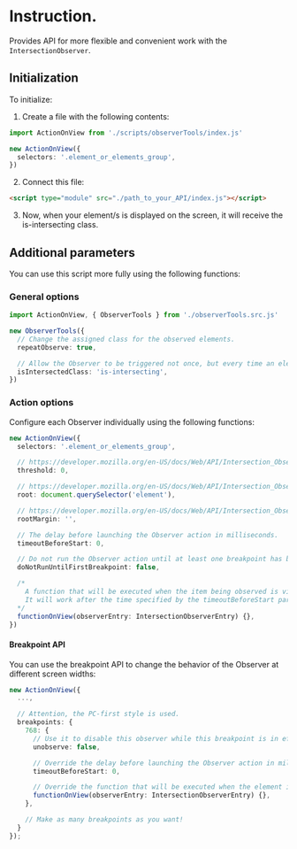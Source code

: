 # Instruction.

Provides API for more flexible and convenient work with the `IntersectionObserver`. <br>

## Initialization

To initialize:

1. Create a file with the following contents:

```ts
import ActionOnView from './scripts/observerTools/index.js'

new ActionOnView({
  selectors: '.element_or_elements_group',
})
```

2. Connect this file:

```html
<script type="module" src="./path_to_your_API/index.js"></script>
```

3. Now, when your element/s is displayed on the screen, it will receive the is-intersecting class.

## Additional parameters

You can use this script more fully using the following functions:

### General options

```ts
import ActionOnView, { ObserverTools } from './observerTools.src.js'

new ObserverTools({
  // Change the assigned class for the observed elements.
  repeatObserve: true,

  // Allow the Observer to be triggered not once, but every time an element is observed on the screen.
  isIntersectedClass: 'is-intersecting',
})
```

### Action options

Configure each Observer individually using the following functions:

```ts
new ActionOnView({
  selectors: '.element_or_elements_group',

  // https://developer.mozilla.org/en-US/docs/Web/API/Intersection_Observer_API#threshold
  threshold: 0,

  // https://developer.mozilla.org/en-US/docs/Web/API/Intersection_Observer_API#root
  root: document.querySelector('element'),

  // https://developer.mozilla.org/en-US/docs/Web/API/Intersection_Observer_API#rootmargin
  rootMargin: '',

  // The delay before launching the Observer action in milliseconds.
  timeoutBeforeStart: 0,

  // Do not run the Observer action until at least one breakpoint has been reached.
  doNotRunUntilFirstBreakpoint: false,

  /* 
    A function that will be executed when the item being observed is visible on the screen.
    It will work after the time specified by the timeoutBeforeStart parameter.
  */
  functionOnView(observerEntry: IntersectionObserverEntry) {},
})
```

#### Breakpoint API

You can use the breakpoint API to change the behavior of the Observer at different screen widths:

```ts
new ActionOnView({
  ...,

  // Attention, the PC-first style is used.
  breakpoints: {
    768: {
      // Use it to disable this observer while this breakpoint is in effect.
      unobserve: false,

      // Override the delay before launching the Observer action in milliseconds.
      timeoutBeforeStart: 0,

      // Override the function that will be executed when the element is being observed.
      functionOnView(observerEntry: IntersectionObserverEntry) {},
    },

    // Make as many breakpoints as you want!
  }
});
```
